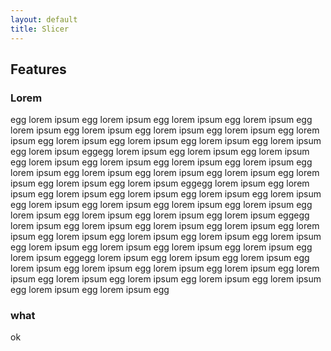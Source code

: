 ```yaml
---
layout: default
title: Slicer
---
```


## Features

### Lorem

egg lorem ipsum egg lorem ipsum egg lorem ipsum egg lorem ipsum egg lorem ipsum egg lorem ipsum egg lorem ipsum egg lorem ipsum egg lorem ipsum egg lorem ipsum egg lorem ipsum egg lorem ipsum egg lorem ipsum egg lorem ipsum eggegg lorem ipsum egg lorem ipsum egg lorem ipsum egg lorem ipsum egg lorem ipsum egg lorem ipsum egg lorem ipsum egg lorem ipsum egg lorem ipsum egg lorem ipsum egg lorem ipsum egg lorem ipsum egg lorem ipsum egg lorem ipsum eggegg lorem ipsum egg lorem ipsum egg lorem ipsum egg lorem ipsum egg lorem ipsum egg lorem ipsum egg lorem ipsum egg lorem ipsum egg lorem ipsum egg lorem ipsum egg lorem ipsum egg lorem ipsum egg lorem ipsum egg lorem ipsum eggegg lorem ipsum egg lorem ipsum egg lorem ipsum egg lorem ipsum egg lorem ipsum egg lorem ipsum egg lorem ipsum egg lorem ipsum egg lorem ipsum egg lorem ipsum egg lorem ipsum egg lorem ipsum egg lorem ipsum egg lorem ipsum eggegg lorem ipsum egg lorem ipsum egg lorem ipsum egg lorem ipsum egg lorem ipsum egg lorem ipsum egg lorem ipsum egg lorem ipsum egg lorem ipsum egg lorem ipsum egg lorem ipsum egg lorem ipsum egg lorem ipsum egg lorem ipsum egg

### what

ok
